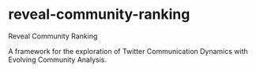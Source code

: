 # reveal-community-ranking
Reveal Community Ranking

A framework for the exploration of Twitter Communication Dynamics with Evolving Community Analysis.


